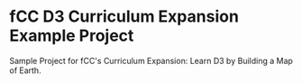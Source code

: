 # fCC D3 Curriculum Expansion Example Project

Sample Project for fCC's Curriculum Expansion: Learn D3 by Building a Map of Earth.
